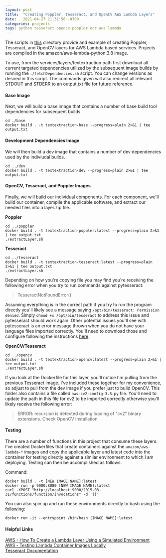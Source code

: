 ```yaml
---
layout: post
title:  "Creating Poppler, Tesseract, and OpenCV AWS Lambda Layers"
date:   2021-04-27 21:31:56 -0700
categories: projects
tags: python tesseract opencv poppler ocr aws lambda
---
```


The scripts in [this](https://github.com/ericcolvinmorgan/TextExtraction/tree/master/services/layers/textextraction) directory provide and example of creating Poppler, Tesseract, and OpenCV layers for AWS Lambda based services.  Projects are compiled in the amazon/aws-lambda-python:3.8 image.

To use, from the services/layers/textextraction path first download all current targeted dependencies utilized by the subsequent image builds by running the `./fetchDependencies.sh` script.  You can change versions as desired in this script.  The commands given will also redirect all relevant STDOUT and STDERR to an output.txt file for future reference.

#### Base Image
Next, we will build a base image that contains a number of base build tool dependencies for subsequent builds.
```
cd ./base
docker build . -t textextraction-base --progress=plain 2>&1 | tee output.txt
```

#### Development Dependencies Image
We will then build a dev image that contains a number of dev dependencies used by the indiviudal builds.
```
cd ../dev
docker build . -t textextraction-dev --progress=plain 2>&1 | tee output.txt
```

#### OpenCV, Tesseract, and Poppler Images
Finally, we will build our individual components.  For each component, we'll build our container, compile the applicable software, and extract our needed files into a layer.zip file.

**Poppler**  
```
cd ../poppler
docker build . -t textextraction-poppler:latest --progress=plain 2>&1 | tee output.txt
./extractLayer.sh
```

**Tesseract**  
```
cd ../tesseract
docker build . -t textextraction-tesseract:latest --progress=plain 2>&1 | tee output.txt
./extractLayer.sh
```

Depending on how you're copying file you may find you're receiving the following error when you try to run commands against pytesseract:

> TesseractNotFoundError()

Assuming everything is in the correct path if you try to run the program directly you'll likely see a message saying `/opt/bin/tesseract: Permission denied`.  Simply `chmod +x /opt/bin/tesseract` to address this issue and pytesseract should work again.  Other potential issues you'll see with pytesseract is an error message thrown when you do not have your language files imported correctly.  You'll need to download those and configure following the instructions [here](https://tesseract-ocr.github.io/tessdoc/Command-Line-Usage.html).

**OpenCV/Tesseract**  
```
cd ../opencv
docker build . -t textextraction-opencv:latest --progress=plain 2>&1 | tee output.txt
./extractLayer.sh
```  
If you look at the Dockerfile for this layer, you'll notice I'm pulling from the previous Tesseract image.  I've included these together for my convenience, so adjust to pull from the dev image if you prefer just to build OpenCV.  This folder also contains a file called `aws-cv2-config-3.8.py` file.  You'll need to update the path in this file for cv2 to be imported correctly otherwise you'll likely receive the following error:

> ERROR: recursion is detected during loading of "cv2" binary extensions. Check OpenCV installation.

#### Testing
There are a number of functions in this project that consume these layers.  I've created Dockerfiles that create containers against the `amazon/aws-lambda-*` images and copy the applicable layer and latest code into the container for testing directly against a similar environment to which I am deploying.  Testing can then be accomplished as follows:

Command:  
```
docker build . -t [NEW IMAGE NAME]:latest
docker run -p 9000:8080 [NEW IMAGE NAME]:latest
curl -XPOST "http://localhost:9000/2015-03-31/functions/function/invocations" -d '{}'
```

You can also spin up and run these environments directly to bash using the following:
```
docker run -it --entrypoint /bin/bash [IMAGE NAME]:latest
```
#### Helpful Links
[AWS - How To Create a Lambda Layer Using a Simulated Environment](https://aws.amazon.com/premiumsupport/knowledge-center/lambda-layer-simulated-docker/)  
[AWS - Testing Lambda Container Images Locally](https://docs.aws.amazon.com/lambda/latest/dg/images-test.html)  
[Tesseract Documentation](https://tesseract-ocr.github.io/tessdoc/)  